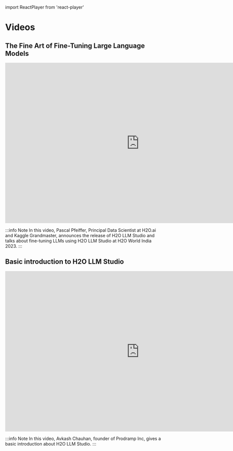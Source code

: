 import ReactPlayer from 'react-player'


# Videos

## The Fine Art of Fine-Tuning Large Language Models

<iframe width="860" height="515" src="https://www.youtube.com/watch?v=YWAS3QDFg40" title="The Fine Art of Fine-Tuning Large Language Models" frameborder="0" allow="accelerometer; autoplay; clipboard-write; encrypted-media; gyroscope; picture-in-picture" allowfullscreen></iframe>


:::info Note 
  In this video, Pascal Pfeiffer, Principal Data Scientist at H2O.ai and Kaggle Grandmaster, announces the release of H2O LLM Studio and talks about fine-tuning LLMs using H2O LLM Studio at H2O World India 2023. 
:::

## Basic introduction to H2O LLM Studio 

<iframe width="860" height="515" src="https://www.youtube.com/watch?v=aFU3VRGE2gk&t=640s" title="Introduction to H2O LLM Studio" frameborder="0" allow="accelerometer; autoplay; clipboard-write; encrypted-media; gyroscope; picture-in-picture" allowfullscreen></iframe>


:::info Note 
  In this video, Avkash Chauhan, founder of Prodramp Inc, gives a basic introduction about H2O LLM Studio. 
:::